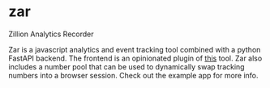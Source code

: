 # zar
Zillion Analytics Recorder

Zar is a javascript analytics and event tracking tool combined with a python FastAPI backend. The frontend is an opinionated plugin of [this](https://github.com/davidwells/analytics) tool. Zar also includes a number pool that can be used to dynamically swap tracking numbers into a browser session. Check out the example app for more info.
